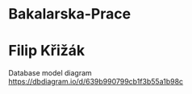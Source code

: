 # Bakalarska-Prace
# Filip Křižák

Database model diagram
https://dbdiagram.io/d/639b990799cb1f3b55a1b98c